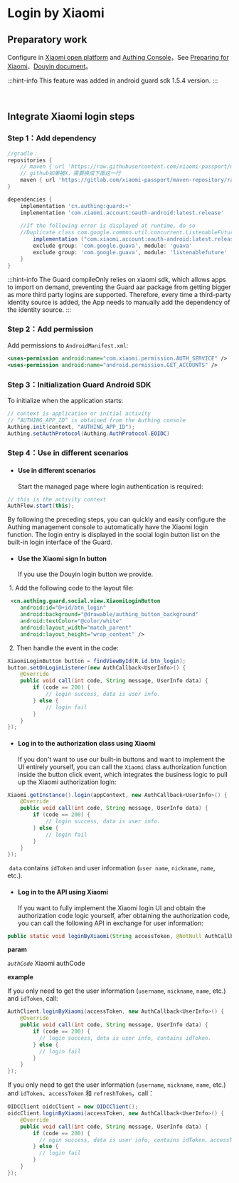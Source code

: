 # Login by Xiaomi

<LastUpdated/>

## Preparatory work

Configure in [Xiaomi open platform](https://dev.mi.com/platform) and [Authing Console](https://authing.cn/)，See [Preparing for Xiaomi](../../../guides/connections/social/xiaomi-mobile/README.md)、[Douyin document](https://developer.open-douyin.com/docs/resource/zh-CN/dop/develop/sdk/mobile-app/permission/android/permission-develop-guide)。

:::hint-info
This feature was added in android guard sdk 1.5.4 version.
:::

<br>

## Integrate Xiaomi login steps

### Step 1：Add dependency

```groovy
//gradle：
repositories {
  	// maven { url 'https://raw.githubusercontent.com/xiaomi-passport/maven-repository/master/releases' }
    // github如果被X，需要换成下面这一行
    maven { url 'https://gitlab.com/xiaomi-passport/maven-repository/raw/master/releases' }   
}

dependencies {
    implementation 'cn.authing:guard:+'
  	implementation 'com.xiaomi.account:oauth-android:latest.release' 
  
  	//If the following error is displayed at runtime, do so
  	//Duplicate class com.google.common.util.concurrent.ListenableFuture found in modules jetified-guava-18.0 			//(com.google.guava:guava:18.0) and jetified-listenablefuture-1.0 (com.google.guava:listenablefuture:1.0)
		implementation ("com.xiaomi.account:oauth-android:latest.release"){
        exclude group: 'com.google.guava', module: 'guava'
        exclude group: 'com.google.guava', module: 'listenablefuture'
    }
}
```

:::hint-info
The Guard compileOnly relies on xiaomi sdk, which allows apps to import on demand, preventing the Guard aar package from getting bigger as more third party logins are supported. Therefore, every time a third-party identity source is added, the App needs to manually add the dependency of the identity source.
:::

### Step 2：Add permission

Add permissions to `AndroidManifest.xml`:

```xml
<uses-permission android:name="com.xiaomi.permission.AUTH_SERVICE" />
<uses-permission android:name="android.permission.GET_ACCOUNTS" />
```

### Step 3：Initialization Guard Android SDK

To initialize when the application starts:

```java
// context is application or initial activity
// ”AUTHING_APP_ID“ is obtained from the Authing console
Authing.init(context, "AUTHING_APP_ID");
Authing.setAuthProtocol(Authing.AuthProtocol.EOIDC)
```

### Step 4：Use in different scenarios

- #### Use in different scenarios

  Start the managed page where login authentication is required:

```java
// this is the activity context
AuthFlow.start(this);
```

By following the preceding steps, you can quickly and easily configure the Authing management console to automatically have the Xiaomi login function. The login entry is displayed in the social login button list on the built-in login interface of the Guard.

- #### Use the Xiaomi sign In button

  If you use the Douyin login button we provide.

​		1. Add the following code to the layout file:

```xml
 <cn.authing.guard.social.view.XiaomiLoginButton
    android:id="@+id/btn_login"
    android:background="@drawable/authing_button_background"
    android:textColor="@color/white"
    android:layout_width="match_parent"
    android:layout_height="wrap_content" />
```

​		2. Then handle the event in the code:

```java
XiaomiLoginButton button = findViewById(R.id.btn_login);
button.setOnLoginListener(new AuthCallback<UserInfo>() {
    @Override
    public void call(int code, String message, UserInfo data) {
      	if (code == 200) {
        	// login success, data is user info.
       	} else {
        	// login fail
      	}
    }
});
```

- #### Log in to the authorization class using Xiaomi

  If you don't want to use our built-in buttons and want to implement the UI entirely yourself, you can call the `Xiaomi` class authorization function inside the button click event, which integrates the business logic to pull up the Xiaomi authorization login:

```java
Xiaomi.getInstance().login(appContext, new AuthCallback<UserInfo>() {
    @Override
    public void call(int code, String message, UserInfo data) {
        if (code == 200) {
        	// login success, data is user info.
       	} else {
        	// login fail
      	}
    }
});
```

​	`data` contains `idToken` and user information (`user name`, `nickname`, `name`, etc.).

- #### Log in to the API using Xiaomi

  If you want to fully implement the Xiaomi login UI and obtain the authorization code logic yourself, after obtaining the authorization code, you can call the following API in exchange for user information:

```java
public static void loginByXiaomi(String accessToken, @NotNull AuthCallback<UserInfo> callback)
```

**param**

*`authCode`* Xiaomi authCode

**example**

If you only need to get the user information (`username`, `nickname`, `name`, etc.) and `idToken`, call:

```java
AuthClient.loginByXiaomi(accessToken, new AuthCallback<UserInfo>() {
    @Override
    public void call(int code, String message, UserInfo data) {
        if (code == 200) {
          // login success, data is user info, contains idToken.
        } else {
          // login fail
        }
    }
});
```

If you only need to get the user information (`username`, `nickname`, `name`, etc.) and `idToken`、`accessToken` 和 `refreshToken`，call：

```java
OIDCClient oidcClient = new OIDCClient();
oidcClient.loginByXiaomi(accessToken, new AuthCallback<UserInfo>() {
    @Override
    public void call(int code, String message, UserInfo data) {
        if (code == 200) {
          // ogin success, data is user info, contains idToken、accessToken and refreshToken.
        } else {
          // login fail
        }
    }
});
```

